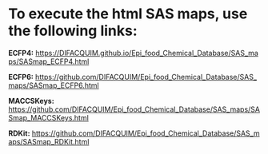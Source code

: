 # To execute the html SAS maps, use the following links:

**ECFP4:** https://DIFACQUIM.github.io/Epi_food_Chemical_Database/SAS_maps/SASmap_ECFP4.html

**ECFP6:** https://github.com/DIFACQUIM/Epi_food_Chemical_Database/SAS_maps/SASmap_ECFP6.html

**MACCSKeys:** https://github.com/DIFACQUIM/Epi_food_Chemical_Database/SAS_maps/SASmap_MACCSKeys.html

**RDKit:** https://github.com/DIFACQUIM/Epi_food_Chemical_Database/SAS_maps/SASmap_RDKit.html
